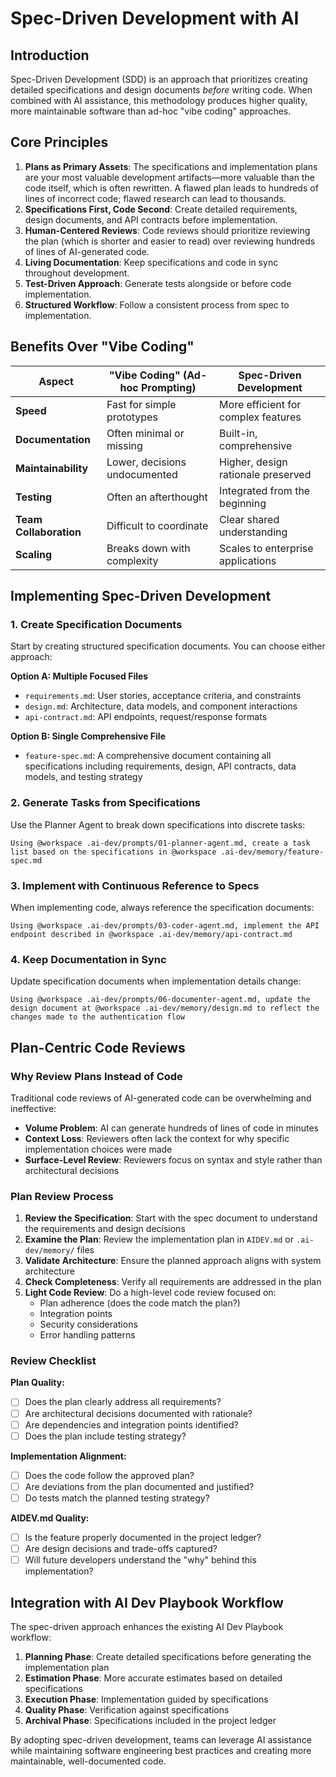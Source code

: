 # **Spec-Driven Development with AI**

## **Introduction**

Spec-Driven Development (SDD) is an approach that prioritizes creating detailed specifications and design documents *before* writing code. When combined with AI assistance, this methodology produces higher quality, more maintainable software than ad-hoc "vibe coding" approaches.

## **Core Principles**

1. **Plans as Primary Assets**: The specifications and implementation plans are your most valuable development artifacts—more valuable than the code itself, which is often rewritten. A flawed plan leads to hundreds of lines of incorrect code; flawed research can lead to thousands.
2. **Specifications First, Code Second**: Create detailed requirements, design documents, and API contracts before implementation.
3. **Human-Centered Reviews**: Code reviews should prioritize reviewing the plan (which is shorter and easier to read) over reviewing hundreds of lines of AI-generated code.
4. **Living Documentation**: Keep specifications and code in sync throughout development.
5. **Test-Driven Approach**: Generate tests alongside or before code implementation.
6. **Structured Workflow**: Follow a consistent process from spec to implementation.

## **Benefits Over "Vibe Coding"**

| Aspect | "Vibe Coding" (Ad-hoc Prompting) | Spec-Driven Development |
|--------|----------------------------------|-------------------------|
| **Speed** | Fast for simple prototypes | More efficient for complex features |
| **Documentation** | Often minimal or missing | Built-in, comprehensive |
| **Maintainability** | Lower, decisions undocumented | Higher, design rationale preserved |
| **Testing** | Often an afterthought | Integrated from the beginning |
| **Team Collaboration** | Difficult to coordinate | Clear shared understanding |
| **Scaling** | Breaks down with complexity | Scales to enterprise applications |

## **Implementing Spec-Driven Development**

### 1. Create Specification Documents

Start by creating structured specification documents. You can choose either approach:

**Option A: Multiple Focused Files**

- `requirements.md`: User stories, acceptance criteria, and constraints
- `design.md`: Architecture, data models, and component interactions
- `api-contract.md`: API endpoints, request/response formats

**Option B: Single Comprehensive File**

- `feature-spec.md`: A comprehensive document containing all specifications including requirements, design, API contracts, data models, and testing strategy

### 2. Generate Tasks from Specifications

Use the Planner Agent to break down specifications into discrete tasks:

```
Using @workspace .ai-dev/prompts/01-planner-agent.md, create a task list based on the specifications in @workspace .ai-dev/memory/feature-spec.md
```

### 3. Implement with Continuous Reference to Specs

When implementing code, always reference the specification documents:

```
Using @workspace .ai-dev/prompts/03-coder-agent.md, implement the API endpoint described in @workspace .ai-dev/memory/api-contract.md
```

### 4. Keep Documentation in Sync

Update specification documents when implementation details change:

```
Using @workspace .ai-dev/prompts/06-documenter-agent.md, update the design document at @workspace .ai-dev/memory/design.md to reflect the changes made to the authentication flow
```

## **Plan-Centric Code Reviews**

### **Why Review Plans Instead of Code**

Traditional code reviews of AI-generated code can be overwhelming and ineffective:
- **Volume Problem**: AI can generate hundreds of lines of code in minutes
- **Context Loss**: Reviewers often lack the context for why specific implementation choices were made  
- **Surface-Level Review**: Reviewers focus on syntax and style rather than architectural decisions

### **Plan Review Process**

1. **Review the Specification**: Start with the spec document to understand the requirements and design decisions
2. **Examine the Plan**: Review the implementation plan in `AIDEV.md` or `.ai-dev/memory/` files
3. **Validate Architecture**: Ensure the planned approach aligns with system architecture
4. **Check Completeness**: Verify all requirements are addressed in the plan
5. **Light Code Review**: Do a high-level code review focused on:
   - Plan adherence (does the code match the plan?)
   - Integration points
   - Security considerations
   - Error handling patterns

### **Review Checklist**

**Plan Quality:**
- [ ] Does the plan clearly address all requirements?
- [ ] Are architectural decisions documented with rationale?
- [ ] Are dependencies and integration points identified?
- [ ] Does the plan include testing strategy?

**Implementation Alignment:**
- [ ] Does the code follow the approved plan?
- [ ] Are deviations from the plan documented and justified?
- [ ] Do tests match the planned testing strategy?

**AIDEV.md Quality:**
- [ ] Is the feature properly documented in the project ledger?
- [ ] Are design decisions and trade-offs captured?
- [ ] Will future developers understand the "why" behind this implementation?

## **Integration with AI Dev Playbook Workflow**

The spec-driven approach enhances the existing AI Dev Playbook workflow:

1. **Planning Phase**: Create detailed specifications before generating the implementation plan
2. **Estimation Phase**: More accurate estimates based on detailed specifications
3. **Execution Phase**: Implementation guided by specifications
4. **Quality Phase**: Verification against specifications
5. **Archival Phase**: Specifications included in the project ledger

By adopting spec-driven development, teams can leverage AI assistance while maintaining software engineering best practices and creating more maintainable, well-documented code.
